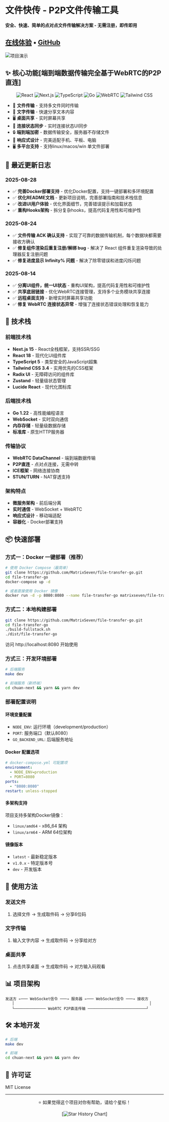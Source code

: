 # 文件快传 - P2P文件传输工具


**安全、快速、简单的点对点文件传输解决方案 - 无需注册，即传即用**

## [在线体验](https://transfer.52python.cn) • [GitHub](https://github.com/MatrixSeven/file-transfer-go)

![项目演示](img.png)



## ✨ 核心功能[端到端数据传输完全基于WebRTC的P2P直连]
<div align="center">

![React](https://img.shields.io/badge/React-18-blue.svg)
![Next.js](https://img.shields.io/badge/Next.js-15-black.svg)
![TypeScript](https://img.shields.io/badge/TypeScript-5-blue.svg)
![Go](https://img.shields.io/badge/Go-1.22-blue.svg)
![WebRTC](https://img.shields.io/badge/WebRTC-green.svg)
![Tailwind CSS](https://img.shields.io/badge/Tailwind%20CSS-3.4-blue.svg)

</div>

- 📁 **文件传输** - 支持多文件同时传输
- 📝 **文字传输** - 快速分享文本内容
- 🖥️ **桌面共享** - 实时屏幕共享
- 🔗 **连接状态同步** - 实时连接状态UI同步
- 🔒 **端到端加密** - 数据传输安全，服务器不存储文件
- 📱 **响应式设计** - 完美适配手机、平板、电脑
- 🖥️ **多平台支持** - 支持linux/macos/win 单文件部署

## 🔄 最近更新日志

### 2025-08-28
- ✅ **完善Docker部署支持** - 优化Docker配置，支持一键部署和多环境配置
- ✅ **优化README文档** - 更新项目说明，完善部署指南和技术栈信息
- ✅ **改进UI用户体验** - 优化界面细节，完善错误提示和加载状态
- ✅ **重构Hooks架构** - 拆分复杂hooks，提高代码复用性和可维护性

### 2025-08-24
- ✅ **文件传输 ACK 确认支持** - 实现了可靠的数据传输机制，每个数据块都需要接收方确认
- ✅ **修复组件渲染后重复注册/解绑 bug** - 解决了 React 组件重复渲染导致的处理器反复注册问题
- ✅ **修复进度显示 Infinity% 问题** - 解决了除零错误和进度闪烁问题

### 2025-08-14
- ✅ **分离UI组件，统一UI状态** - 重构UI架构，提高代码复用性和可维护性
- ✅ **共享底层链接** - 优化WebRTC连接管理，支持多个业务模块共享连接
- ✅ **远程桌面支持** - 新增实时屏幕共享功能
- ✅ **修复 WebRTC 连接状态异常** - 增强了连接状态错误处理和恢复能力

## 🚀 技术栈

### 前端技术栈
- **Next.js 15** - React全栈框架，支持SSR/SSG
- **React 18** - 现代化UI组件库
- **TypeScript 5** - 类型安全的JavaScript超集
- **Tailwind CSS 3.4** - 实用优先的CSS框架
- **Radix UI** - 无障碍访问的组件库
- **Zustand** - 轻量级状态管理
- **Lucide React** - 现代化图标库

### 后端技术栈
- **Go 1.22** - 高性能编程语言
- **WebSocket** - 实时双向通信
- **内存存储** - 轻量级数据存储
- **标准库** - 原生HTTP服务器

### 传输协议
- **WebRTC DataChannel** - 端到端数据传输
- **P2P直连** - 点对点连接，无需中转
- **ICE框架** - 网络连接协商
- **STUN/TURN** - NAT穿透支持


### 架构特点
- **微服务架构** - 前后端分离
- **实时通信** - WebSocket + WebRTC
- **响应式设计** - 移动端适配
- **容器化** - Docker部署支持

## 📦 快速部署

### 方式一：Docker 一键部署（推荐）

```bash
# 使用 Docker Compose（最简单）
git clone https://github.com/MatrixSeven/file-transfer-go.git
cd file-transfer-go
docker-compose up -d

# 或者直接使用 Docker 镜像
docker run -d -p 8080:8080 --name file-transfer-go matrixseven/file-transfer-go:latest
```

### 方式二：本地构建部署

```bash
git clone https://github.com/MatrixSeven/file-transfer-go.git
cd file-transfer-go
./build-fullstack.sh 
./dist/file-transfer-go
```

访问 http://localhost:8080 开始使用

### 方式三：开发环境部署

```bash
# 后端服务
make dev

# 前端服务（新终端）
cd chuan-next && yarn && yarn dev
```

### 部署配置说明

#### 环境变量配置
- `NODE_ENV`: 运行环境（development/production）
- `PORT`: 服务端口（默认8080）
- `GO_BACKEND_URL`: 后端服务地址

#### Docker 配置选项
```yaml
# docker-compose.yml 可配置项
environment:
  - NODE_ENV=production
  - PORT=8080
ports:
  - "8080:8080"
restart: unless-stopped
```

#### 多架构支持
项目支持多架构Docker镜像：
- `linux/amd64` - x86_64 架构
- `linux/arm64` - ARM 64位架构

#### 镜像版本
- `latest` - 最新稳定版本
- `v1.0.x` - 特定版本号
- `dev` - 开发版本

## 🎯 使用方法

### 发送文件
1. 选择文件 → 生成取件码 → 分享6位码

### 文字传输
1. 输入文字内容 → 生成取件码 → 分享给对方

### 桌面共享
1. 点击共享桌面 → 生成取件码 → 对方输入码观看

## 📊 项目架构

```
发送方 ←─── WebSocket信令 ───→ 服务器 ←─── WebSocket信令 ───→ 接收方
   │                                                            │
   └────────────── WebRTC P2P直连传输 ──────────────────────────┘
```

## 🛠️ 本地开发

```bash
# 后端
make dev

# 前端
cd chuan-next && yarn && yarn dev
```

## 📄 许可证

MIT License

---

<div align="center">

⭐ 如果觉得这个项目对你有帮助，请给个星标！

[![Star History Chart](https://api.star-history.com/svg?repos=MatrixSeven/file-transfer-go&type=timeline)]

</div>
